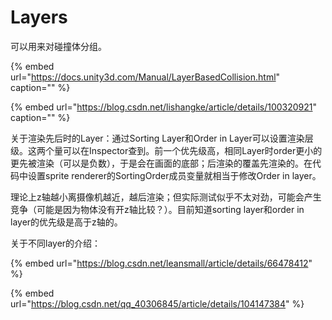 # Layers

可以用来对碰撞体分组。

{% embed url="https://docs.unity3d.com/Manual/LayerBasedCollision.html" caption="" %}

{% embed url="https://blog.csdn.net/lishangke/article/details/100320921" caption="" %}

关于渲染先后时的Layer：通过Sorting Layer和Order in Layer可以设置渲染层级。这两个量可以在Inspector查到。前一个优先级高，相同Layer时order更小的更先被渲染（可以是负数），于是会在画面的底部；后渲染的覆盖先渲染的。在代码中设置sprite renderer的SortingOrder成员变量就相当于修改Order in layer。

理论上z轴越小离摄像机越近，越后渲染；但实际测试似乎不太对劲，可能会产生竞争（可能是因为物体没有开z轴比较？）。目前知道sorting layer和order in layer的优先级是高于z轴的。

关于不同layer的介绍：

{% embed url="https://blog.csdn.net/leansmall/article/details/66478412" %}

{% embed url="https://blog.csdn.net/qq_40306845/article/details/104147384" %}

